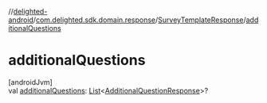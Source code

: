 //[delighted-android](../../../index.md)/[com.delighted.sdk.domain.response](../index.md)/[SurveyTemplateResponse](index.md)/[additionalQuestions](additional-questions.md)

# additionalQuestions

[androidJvm]\
val [additionalQuestions](additional-questions.md): [List](https://kotlinlang.org/api/latest/jvm/stdlib/kotlin.collections/-list/index.html)&lt;[AdditionalQuestionResponse](../-additional-question-response/index.md)&gt;?
